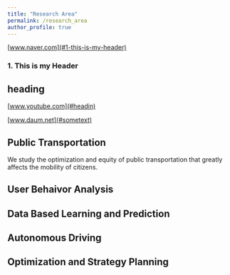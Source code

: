 ```yaml
---
title: "Research Area"
permalink: /research_area
author_profile: true
---
```


[www.naver.com](#1-this-is-my-header)

<h3 id="1-this-is-my-header">1. This is my Header</h3>


<a name="sometext"></a>
## heading<a name="headin"></a>
[www.youtube.com](#headin)

[www.daum.net](#sometext)


## Public Transportation
We study the optimization and equity of public transportation that greatly affects the mobility of citizens.

## User Behaivor Analysis


## Data Based Learning and Prediction


## Autonomous Driving


## Optimization and Strategy Planning
